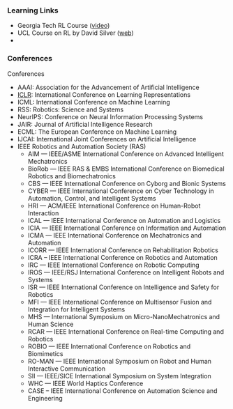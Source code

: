 ### Learning Links

- Georgia Tech RL Course ([video](https://www.youtube.com/playlist?list=PLFihX_3MLxS-xipfAZUwzAie7AWbJQ8k2))
- UCL Course on RL by David Silver ([web](http://www0.cs.ucl.ac.uk/staff/d.silver/web/Teaching.html))
- 





### Conferences

Conferences

- AAAI: Association for the Advancement of Artificial Intelligence
- [ICLR](https://iclr.cc/): International Conference on Learning Representations
- ICML: International Conference on Machine Learning
- RSS: Robotics: Science and Systems
- NeurIPS: Conference on Neural Information Processing Systems
- JAIR: Journal of Artificial Intelligence Research
- ECML: The European Conference on Machine Learning
- IJCAI: International Joint Conferences on Artificial Intelligence
- IEEE Robotics and Automation Society (RAS)
    -   AIM — IEEE/ASME International Conference on Advanced Intelligent Mechatronics
    -   BioRob — IEEE RAS & EMBS International Conference on Biomedical Robotics and Biomechatronics
    -   CBS — IEEE International Conference on Cyborg and Bionic Systems
    -   CYBER — IEEE International Conference on Cyber Technology in Automation, Control, and Intelligent Systems
    -   HRI — ACM/IEEE International Conference on Human-Robot Interaction
    -   ICAL — IEEE International Conference on Automation and Logistics
    -   ICIA — IEEE International Conference on Information and Automation
    -   ICMA — IEEE International Conference on Mechatronics and Automation
    -   ICORR — IEEE International Conference on Rehabilitation Robotics
    -   ICRA – IEEE International Conference on Robotics and Automation
    -   IRC —  IEEE International Conference on Robotic Computing
    -   IROS — IEEE/RSJ International Conference on Intelligent Robots and Systems
    -   ISR — IEEE International Conference on Intelligence and Safety for Robotics
    -   MFI — IEEE International Conference on Multisensor Fusion and Integration for Intelligent Systems
    -   MHS — International Symposium on Micro-NanoMechatronics and Human Science
    -   RCAR — IEEE International Conference on Real-time Computing and Robotics
    -   ROBIO — IEEE International Conference on Robotics and Biomimetics
    -   RO-MAN — IEEE International Symposium on Robot and Human Interactive Communication
    -   SII — IEEE/SICE International Symposium on System Integration
    -   WHC — IEEE World Haptics Conference
    -   CASE – IEEE International Conference on Automation Science and Engineering
